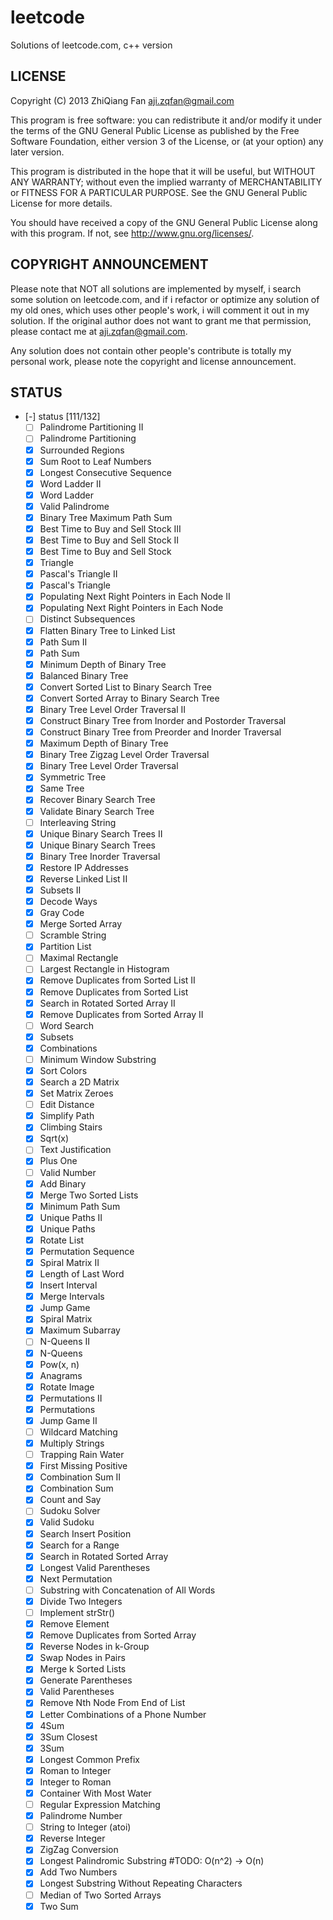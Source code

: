 leetcode
========
Solutions of leetcode.com, c++ version

LICENSE
-------
Copyright (C) 2013 ZhiQiang Fan <aji.zqfan@gmail.com>

This program is free software: you can redistribute it and/or modify
it under the terms of the GNU General Public License as published by
the Free Software Foundation, either version 3 of the License, or
(at your option) any later version.

This program is distributed in the hope that it will be useful,
but WITHOUT ANY WARRANTY; without even the implied warranty of
MERCHANTABILITY or FITNESS FOR A PARTICULAR PURPOSE.  See the
GNU General Public License for more details.

You should have received a copy of the GNU General Public License
along with this program.  If not, see <http://www.gnu.org/licenses/>.

COPYRIGHT ANNOUNCEMENT
----------------------
Please note that NOT all solutions are implemented by myself, i search
some solution on leetcode.com, and if i refactor or optimize any
solution of my old ones, which uses other people's work, i will
comment it out in my solution. If the original author does not want to
grant me that permission, please contact me at aji.zqfan@gmail.com.

Any solution does not contain other people's contribute is totally my
personal work, please note the copyright and license announcement.

STATUS
------

- [-] status [111/132]
  - [ ] Palindrome Partitioning II
  - [ ] Palindrome Partitioning
  - [X] Surrounded Regions
  - [X] Sum Root to Leaf Numbers
  - [X] Longest Consecutive Sequence
  - [X] Word Ladder II
  - [X] Word Ladder
  - [X] Valid Palindrome
  - [X] Binary Tree Maximum Path Sum
  - [X] Best Time to Buy and Sell Stock III
  - [X] Best Time to Buy and Sell Stock II
  - [X] Best Time to Buy and Sell Stock
  - [X] Triangle
  - [X] Pascal's Triangle II
  - [X] Pascal's Triangle
  - [X] Populating Next Right Pointers in Each Node II
  - [X] Populating Next Right Pointers in Each Node
  - [ ] Distinct Subsequences
  - [X] Flatten Binary Tree to Linked List
  - [X] Path Sum II
  - [X] Path Sum
  - [X] Minimum Depth of Binary Tree
  - [X] Balanced Binary Tree
  - [X] Convert Sorted List to Binary Search Tree
  - [X] Convert Sorted Array to Binary Search Tree
  - [X] Binary Tree Level Order Traversal II
  - [X] Construct Binary Tree from Inorder and Postorder Traversal
  - [X] Construct Binary Tree from Preorder and Inorder Traversal
  - [X] Maximum Depth of Binary Tree
  - [X] Binary Tree Zigzag Level Order Traversal
  - [X] Binary Tree Level Order Traversal
  - [X] Symmetric Tree
  - [X] Same Tree
  - [X] Recover Binary Search Tree
  - [X] Validate Binary Search Tree
  - [ ] Interleaving String
  - [X] Unique Binary Search Trees II
  - [X] Unique Binary Search Trees
  - [X] Binary Tree Inorder Traversal
  - [X] Restore IP Addresses
  - [X] Reverse Linked List II
  - [X] Subsets II
  - [X] Decode Ways
  - [X] Gray Code
  - [X] Merge Sorted Array
  - [ ] Scramble String
  - [X] Partition List
  - [ ] Maximal Rectangle
  - [ ] Largest Rectangle in Histogram
  - [X] Remove Duplicates from Sorted List II
  - [X] Remove Duplicates from Sorted List
  - [X] Search in Rotated Sorted Array II
  - [X] Remove Duplicates from Sorted Array II
  - [ ] Word Search
  - [X] Subsets
  - [X] Combinations
  - [ ] Minimum Window Substring
  - [X] Sort Colors
  - [X] Search a 2D Matrix
  - [X] Set Matrix Zeroes
  - [ ] Edit Distance
  - [X] Simplify Path
  - [X] Climbing Stairs
  - [X] Sqrt(x)
  - [ ] Text Justification
  - [X] Plus One
  - [ ] Valid Number
  - [X] Add Binary
  - [X] Merge Two Sorted Lists
  - [X] Minimum Path Sum
  - [X] Unique Paths II
  - [X] Unique Paths
  - [X] Rotate List
  - [X] Permutation Sequence
  - [X] Spiral Matrix II
  - [X] Length of Last Word
  - [X] Insert Interval
  - [X] Merge Intervals
  - [X] Jump Game
  - [X] Spiral Matrix
  - [X] Maximum Subarray
  - [ ] N-Queens II
  - [X] N-Queens
  - [X] Pow(x, n)
  - [X] Anagrams
  - [X] Rotate Image
  - [X] Permutations II
  - [X] Permutations
  - [X] Jump Game II
  - [ ] Wildcard Matching
  - [X] Multiply Strings
  - [ ] Trapping Rain Water
  - [X] First Missing Positive
  - [X] Combination Sum II
  - [X] Combination Sum
  - [X] Count and Say
  - [ ] Sudoku Solver
  - [X] Valid Sudoku
  - [X] Search Insert Position
  - [X] Search for a Range
  - [X] Search in Rotated Sorted Array
  - [X] Longest Valid Parentheses
  - [X] Next Permutation
  - [ ] Substring with Concatenation of All Words
  - [X] Divide Two Integers
  - [ ] Implement strStr()
  - [X] Remove Element
  - [X] Remove Duplicates from Sorted Array
  - [X] Reverse Nodes in k-Group
  - [X] Swap Nodes in Pairs
  - [X] Merge k Sorted Lists
  - [X] Generate Parentheses
  - [X] Valid Parentheses
  - [X] Remove Nth Node From End of List
  - [X] Letter Combinations of a Phone Number
  - [X] 4Sum
  - [X] 3Sum Closest
  - [X] 3Sum
  - [X] Longest Common Prefix
  - [X] Roman to Integer
  - [X] Integer to Roman
  - [X] Container With Most Water
  - [ ] Regular Expression Matching
  - [X] Palindrome Number
  - [ ] String to Integer (atoi)
  - [X] Reverse Integer
  - [X] ZigZag Conversion
  - [X] Longest Palindromic Substring #TODO: O(n^2) -> O(n)
  - [X] Add Two Numbers
  - [X] Longest Substring Without Repeating Characters
  - [ ] Median of Two Sorted Arrays
  - [X] Two Sum
